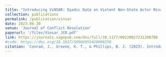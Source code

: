 ```yaml
---
title: "Introducing ViNSAR: Dyadic Data on Violent Non-State Actor Rivalry"
collection: publications
permalink: /publication/vinsar
date: 2023-06-30
venue: 'Journal of Conflict Resolution'
paperurl: '/files/Vinsar_JCR.pdf'
link: https://journals.sagepub.com/doi/full/10.1177/00220027231208708
#code: https://doi.org/10.1017/S0003055420000258
citation: 'Conrad, J., Greene, K. T., & Phillips, B. J. (2023). Introducing ViNSAR: Dyadic Data on Violent Non-state Actor Rivalry. Journal of Conflict Resolution.'
---
```


